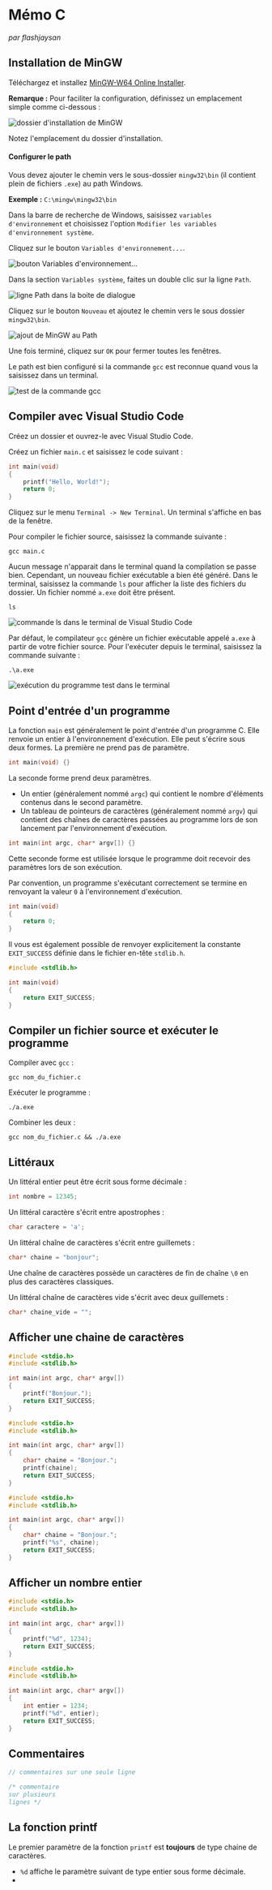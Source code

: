 # Mémo C

*par flashjaysan*

## Installation de MinGW

Téléchargez et installez [MinGW-W64 Online Installer](https://sourceforge.net/projects/mingw-w64/files/).

**Remarque :** Pour faciliter la configuration, définissez un emplacement simple comme ci-dessous :

![dossier d'installation de MinGW](images/c_dossier_installation_mingw.png)

Notez l'emplacement du dossier d'installation.


#### Configurer le path

 Vous devez ajouter le chemin vers le sous-dossier  `mingw32\bin` (il contient plein de fichiers `.exe`) au path Windows.

 **Exemple :** `C:\mingw\mingw32\bin`

Dans la barre de recherche de Windows, saisissez `variables d'environnement` et choisissez l'option `Modifier les variables d'environnement système`.

Cliquez sur le bouton `Variables d'environnement...`.

![bouton Variables d'environnement...](images/c_bouton_variables_environnement.png)

Dans la section `Variables système`, faites un double clic sur la ligne `Path`.

![ligne Path dans la boite de dialogue](images/c_ligne_path.png)

Cliquez sur le bouton `Nouveau` et ajoutez le chemin vers le sous dossier `mingw32\bin`.

![ajout de MinGW au Path](images/c_ajouter_path.png)

Une fois terminé, cliquez sur `OK` pour fermer toutes les fenêtres.

Le path est bien configuré si la commande `gcc` est reconnue quand vous la saisissez dans un terminal.

![test de la commande gcc](images/c_commande_gcc_test.png)

## Compiler avec Visual Studio Code

Créez un dossier et ouvrez-le avec Visual Studio Code.

Créez un fichier `main.c` et saisissez le code suivant :

```c
int main(void)
{
    printf("Hello, World!");
    return 0;
}
```

Cliquez sur le menu `Terminal -> New Terminal`. Un terminal s'affiche en bas de la fenêtre.

Pour compiler le fichier source, saisissez la commande suivante :

```
gcc main.c
```

Aucun message n'apparait dans le terminal quand la compilation se passe bien. Cependant, un nouveau fichier exécutable a bien été généré. Dans le terminal, saisissez la commande `ls` pour afficher la liste des fichiers du dossier. Un fichier nommé `a.exe` doit être présent.

```
ls
```

![commande `ls` dans le terminal de Visual Studio Code](images/c_commande_ls_vscode.png)

Par défaut, le compilateur `gcc` génère un fichier exécutable appelé `a.exe` à partir de votre fichier source. Pour l'exécuter depuis le terminal, saisissez la commande suivante :

```
.\a.exe
```

![exécution du programme test dans le terminal](images/c_premiere_execution_vscode.png)

## Point d'entrée d'un programme

La fonction `main` est généralement le point d'entrée d'un programme C. Elle renvoie un entier à l'environnement d'exécution. Elle peut s'écrire sous deux formes. La première ne prend pas de paramètre.

```c
int main(void) {}
```

La seconde forme prend deux paramètres.

- Un entier (généralement nommé `argc`) qui contient le nombre d'éléments contenus dans le second paramètre.
- Un tableau de pointeurs de caractères (généralement nommé `argv`) qui contient des chaînes de caractères passées au programme lors de son lancement par l'environnement d'exécution.

```c
int main(int argc, char* argv[]) {}
```

Cette seconde forme est utilisée lorsque le programme doit recevoir des paramètres lors de son exécution.

Par convention, un programme s'exécutant correctement se termine en renvoyant la valeur `0` à l'environnement d'exécution.

```c
int main(void)
{
    return 0;
}
```

Il vous est également possible de renvoyer explicitement la constante `EXIT_SUCCESS` définie dans le fichier en-tête `stdlib.h`.

```c
#include <stdlib.h>

int main(void)
{
    return EXIT_SUCCESS;
}
```

## Compiler un fichier source et exécuter le programme

Compiler avec `gcc` :

```
gcc nom_du_fichier.c
```

Exécuter le programme :

```
./a.exe
```

Combiner les deux :

```
gcc nom_du_fichier.c && ./a.exe
```

## Littéraux

Un littéral entier peut être écrit sous forme décimale :

```c
int nombre = 12345;
```

Un littéral caractère s'écrit entre apostrophes :

```c
char caractere = 'a';
```

Un littéral chaîne de caractères s'écrit entre guillemets :

```c
char* chaine = "bonjour";
```

Une chaîne de caractères possède un caractères de fin de chaîne `\0` en plus des caractères classiques.

Un littéral chaîne de caractères vide s'écrit avec deux guillemets :

```c
char* chaine_vide = "";
```



## Afficher une chaine de caractères

```c
#include <stdio.h>
#include <stdlib.h>

int main(int argc, char* argv[])
{
    printf("Bonjour.");
    return EXIT_SUCCESS;
}
```

```c
#include <stdio.h>
#include <stdlib.h>

int main(int argc, char* argv[])
{
    char* chaine = "Bonjour.";
    printf(chaine);
    return EXIT_SUCCESS;
}
```

```c
#include <stdio.h>
#include <stdlib.h>

int main(int argc, char* argv[])
{
    char* chaine = "Bonjour.";
    printf("%s", chaine);
    return EXIT_SUCCESS;
}
```

## Afficher un nombre entier

```c
#include <stdio.h>
#include <stdlib.h>

int main(int argc, char* argv[])
{
    printf("%d", 1234);
    return EXIT_SUCCESS;
}
```

```c
#include <stdio.h>
#include <stdlib.h>

int main(int argc, char* argv[])
{
    int entier = 1234;
    printf("%d", entier);
    return EXIT_SUCCESS;
}
```

## Commentaires

```c
// commentaires sur une seule ligne

/* commentaire
sur plusieurs
lignes */
```

## La fonction printf

Le premier paramètre de la fonction `printf` est **toujours** de type chaine de caractères.

- `%d` affiche le paramètre suivant de type entier sous forme décimale.
- 
